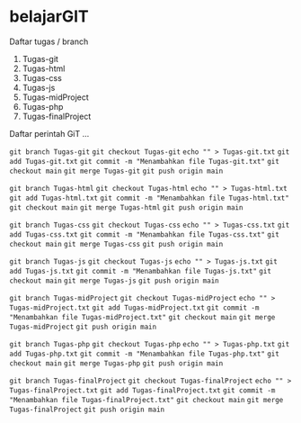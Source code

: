 # belajarGIT

Daftar tugas / branch
1. Tugas-git
2. Tugas-html
3. Tugas-css
4. Tugas-js
5. Tugas-midProject
6. Tugas-php
7. Tugas-finalProject
   
Daftar perintah GiT
…

```git branch Tugas-git```
```git checkout Tugas-git```
```echo "" > Tugas-git.txt```
```git add Tugas-git.txt```
```git commit -m "Menambahkan file Tugas-git.txt"```
```git checkout main```
```git merge Tugas-git```
```git push origin main```

```git branch Tugas-html```
```git checkout Tugas-html```
```echo "" > Tugas-html.txt```
```git add Tugas-html.txt```
```git commit -m "Menambahkan file Tugas-html.txt"```
```git checkout main```
```git merge Tugas-html```
```git push origin main```

```git branch Tugas-css```
```git checkout Tugas-css```
```echo "" > Tugas-css.txt```
```git add Tugas-css.txt```
```git commit -m "Menambahkan file Tugas-css.txt"```
```git checkout main```
```git merge Tugas-css```
```git push origin main```

```git branch Tugas-js```
```git checkout Tugas-js```
```echo "" > Tugas-js.txt```
```git add Tugas-js.txt```
```git commit -m "Menambahkan file Tugas-js.txt"```
```git checkout main```
```git merge Tugas-js```
```git push origin main```

```git branch Tugas-midProject```
```git checkout Tugas-midProject```
```echo "" > Tugas-midProject.txt```
```git add Tugas-midProject.txt```
```git commit -m "Menambahkan file Tugas-midProject.txt"```
```git checkout main```
```git merge Tugas-midProject```
```git push origin main```

```git branch Tugas-php```
```git checkout Tugas-php```
```echo "" > Tugas-php.txt```
```git add Tugas-php.txt```
```git commit -m "Menambahkan file Tugas-php.txt"```
```git checkout main```
```git merge Tugas-php```
```git push origin main```

```git branch Tugas-finalProject```
```git checkout Tugas-finalProject```
```echo "" > Tugas-finalProject.txt```
```git add Tugas-finalProject.txt```
```git commit -m "Menambahkan file Tugas-finalProject.txt"```
```git checkout main```
```git merge Tugas-finalProject```
```git push origin main```
